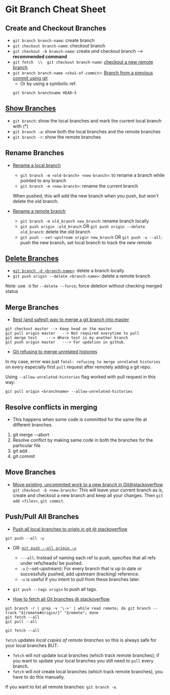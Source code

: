 # Git Branch Cheat Sheet

## Create and Checkout Branches

- `git branch branch-name`: create branch
- `git checkout branch-name`: checkout branch
- `git checkout -b branch-name`: create *and* checkout branch --> **recommended command**
- `git fetch  \\  git checkout branch-name`: [checkout a new remote branch](http://stackoverflow.com/a/1783426/1833118)
- `git branch branch-name <sha1-of-commit>`: [Branch from a previous commit using git](https://stackoverflow.com/a/2816728/1833118)
  - Or by using a symbolic ref.
  ```
  git branch branchname HEAD~3
  ```

## [Show Branches](http://gitready.com/intermediate/2009/02/13/list-remote-branches.html)

- `git branch`: show the local branches and mark the current local branch with (\*)
- `git branch -a`: show both the local branches and the remote branches
- `git branch -r`: show the remote branches

## Rename Branches

- [Rename a local branch](http://stackoverflow.com/a/6591218/1833118)
  - `git branch -m <old-branch> <new-branch>`: to rename a branch while pointed to any branch
  - `git branch -m <new-branch>`: rename the current branch

  When pushed, this will add the new branch when you push, but won't delete the old branch.
- [Rename a remote branch](http://stackoverflow.com/a/16220970/1833118)
  - `git branch -m old_branch new_branch`: rename branch locally
  - `git push origin :old_branch` OR `git push origin --delete old_branch`: delete the old branch
  - `git push --set-upstream origin new_branch` OR `git push -u --all`: push the new branch, set local branch to track the new remote

## [Delete Branches](http://stackoverflow.com/a/10999165/1833118)

- [`git branch -d <branch-name>`](https://makandracards.com/makandra/621-git-delete-a-branch-local-or-remote): delete a branch locally
- `git push origin --delete <branch-name>`: delete a remote branch

Note: use `-D` for `--delete --force`; force deletion without checking merged status

## Merge Branches

- [Best (and safest) way to merge a git branch into master](http://stackoverflow.com/a/5602109/1833118)

```
git checkout master --> Keep head on the master
git pull origin master   --> Not required everytime to pull
git merge test    ---> Where test is my another branch
git push origin master   ---> For updation in github. 
```

- [Git refusing to merge unrelated histories](http://stackoverflow.com/q/37937984/1833118)

In my case, error was just `fatal: refusing to merge unrelated histories` 
on every especially first `pull` request after remotely adding a git repo.

Using `--allow-unrelated-histories` flag worked with pull request in this way:

```
git pull origin <branchname> --allow-unrelated-histories
```

## Resolve conflicts in merging
* This happens when some code is committed for the same file at different branches. 
1. git merge --abort
2. Resolve conflict by making same code in both the branches for the particular file
3. git add .
4. git commit 

## Move Branches

- [Move existing, uncommited work to a new branch in Git@stackoverflow](http://stackoverflow.com/q/1394797/1833118)
`git checkout -b <new-branch>`: This will leave your current branch as is, create and checkout a new branch and keep all your changes. Then `git add <files>`, `git commit`.

## Push/Pull All Branches

- [Push all local branches to origin in git @ stackoverflow](https://stackoverflow.com/a/23892232/1833118)

```
git push --all -u
```

- OR: [`git push --all origin -u`](https://stackoverflow.com/a/10479068/1833118)
  - `---all`: Instead of naming each ref to push, specifies that all refs under refs/heads/ be pushed.
  - `-u` (--set-upstream): For every branch that is up to date or successfully pushed,
add upstream (tracking) reference.
  - `-u` is useful if you intent to pull from these branches later.
- `git push --tags origin` to push all tags.

- [How to fetch all Git branches @ stackoverflow](https://stackoverflow.com/q/10312521/1833118)

```
git branch -r | grep -v '\->' | while read remote; do git branch --track "${remote#origin/}" "$remote"; done
git fetch --all
git pull --all
```

```
git fetch --all
```

`fetch` updates *local copies of remote branches* so this is always safe for your local branches BUT:
- `fetch` will *not* update local branches (which track remote branches); 
if you want to update your local branches you still need to `pull` every branch.
- `fetch` will *not* create local branches (which track remote branches), 
you have to do this manually. 

If you want to list all remote branches: `git branch -a`.
